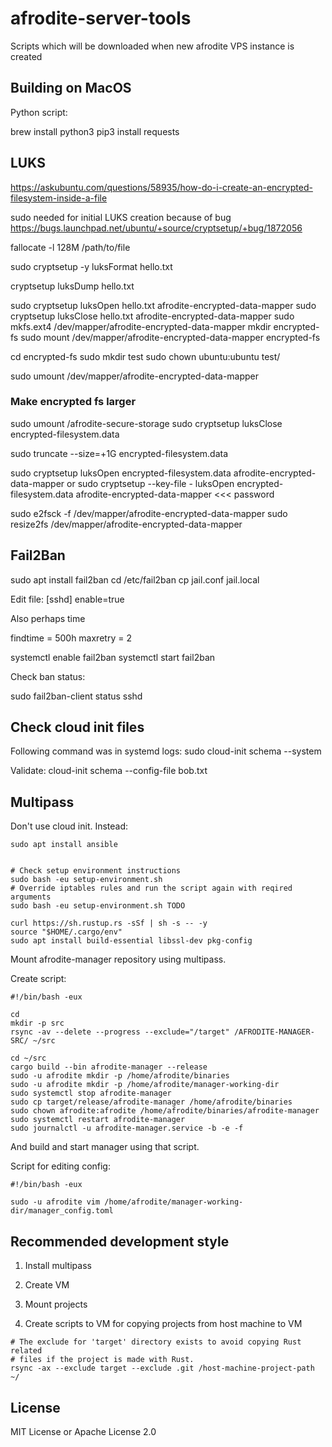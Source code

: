 # afrodite-server-tools
Scripts which will be downloaded when new afrodite VPS instance is created

## Building on MacOS

Python script:

brew install python3
pip3 install requests


## LUKS

https://askubuntu.com/questions/58935/how-do-i-create-an-encrypted-filesystem-inside-a-file

sudo needed for initial LUKS creation because of bug
https://bugs.launchpad.net/ubuntu/+source/cryptsetup/+bug/1872056


fallocate -l 128M /path/to/file

sudo cryptsetup -y luksFormat hello.txt


cryptsetup luksDump hello.txt

sudo cryptsetup luksOpen hello.txt afrodite-encrypted-data-mapper
sudo cryptsetup luksClose hello.txt afrodite-encrypted-data-mapper
sudo mkfs.ext4 /dev/mapper/afrodite-encrypted-data-mapper
mkdir encrypted-fs
sudo mount /dev/mapper/afrodite-encrypted-data-mapper encrypted-fs

cd encrypted-fs
sudo mkdir test
sudo chown ubuntu:ubuntu test/

sudo umount /dev/mapper/afrodite-encrypted-data-mapper

### Make encrypted fs larger

sudo umount /afrodite-secure-storage
sudo cryptsetup luksClose encrypted-filesystem.data

sudo truncate --size=+1G encrypted-filesystem.data

sudo cryptsetup luksOpen encrypted-filesystem.data afrodite-encrypted-data-mapper
or
sudo cryptsetup --key-file - luksOpen encrypted-filesystem.data afrodite-encrypted-data-mapper <<< password

sudo e2fsck -f /dev/mapper/afrodite-encrypted-data-mapper
sudo resize2fs /dev/mapper/afrodite-encrypted-data-mapper


## Fail2Ban

sudo apt install fail2ban
cd /etc/fail2ban
cp jail.conf jail.local


Edit file:
[sshd]
enable=true

Also perhaps time

findtime = 500h
maxretry = 2

systemctl enable fail2ban
systemctl start fail2ban

Check ban status:

sudo fail2ban-client status sshd


## Check cloud init files

Following command was in systemd logs:
sudo cloud-init schema --system

Validate:
cloud-init schema --config-file bob.txt

## Multipass

Don't use cloud init. Instead:

```
sudo apt install ansible


# Check setup environment instructions
sudo bash -eu setup-environment.sh
# Override iptables rules and run the script again with reqired arguments
sudo bash -eu setup-environment.sh TODO

curl https://sh.rustup.rs -sSf | sh -s -- -y
source "$HOME/.cargo/env"
sudo apt install build-essential libssl-dev pkg-config
```

Mount afrodite-manager repository using multipass.

Create script:

```
#!/bin/bash -eux

cd
mkdir -p src
rsync -av --delete --progress --exclude="/target" /AFRODITE-MANAGER-SRC/ ~/src

cd ~/src
cargo build --bin afrodite-manager --release
sudo -u afrodite mkdir -p /home/afrodite/binaries
sudo -u afrodite mkdir -p /home/afrodite/manager-working-dir
sudo systemctl stop afrodite-manager
sudo cp target/release/afrodite-manager /home/afrodite/binaries
sudo chown afrodite:afrodite /home/afrodite/binaries/afrodite-manager
sudo systemctl restart afrodite-manager
sudo journalctl -u afrodite-manager.service -b -e -f
```

And build and start manager using that script.

Script for editing config:

```
#!/bin/bash -eux

sudo -u afrodite vim /home/afrodite/manager-working-dir/manager_config.toml
```

## Recommended development style

1. Install multipass

2. Create VM

3. Mount projects

4. Create scripts to VM for copying projects from host machine to VM

```
# The exclude for 'target' directory exists to avoid copying Rust related
# files if the project is made with Rust.
rsync -ax --exclude target --exclude .git /host-machine-project-path ~/
```

## License

MIT License or Apache License 2.0
